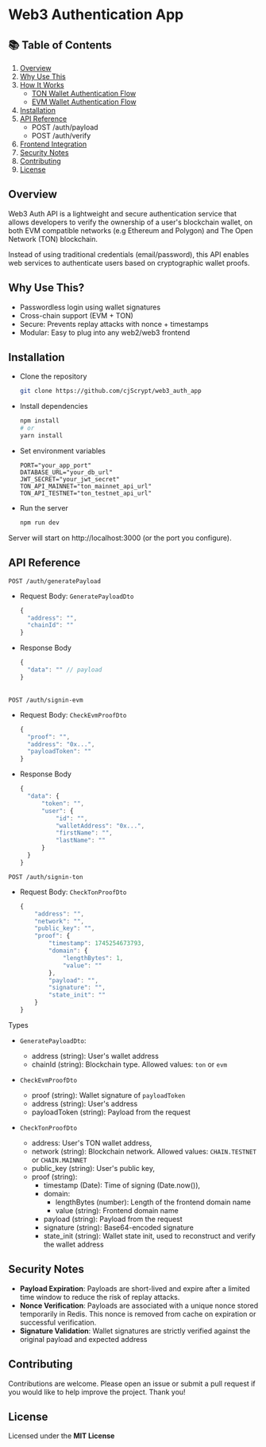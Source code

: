 # Web3 Authentication App

<h2>📚 Table of Contents</h2>

1. [Overview](#overview)
2. [Why Use This](#why-use-this)
3. [How It Works](#how-it-works)
   * [TON Wallet Authentication Flow](#ton-wallet-authentication-flow)
   * [EVM Wallet Authentication Flow](#evm-wallet-authentication-flow)
4. [Installation](#installation)
5. [API Reference](#api-reference)
   * POST /auth/payload
   * POST /auth/verify
6. [Frontend Integration](#frontend-integration)
7. [Security Notes](#security-notes)
8. [Contributing](#contributing)
9. [License](#license)

## Overview
Web3 Auth API is a lightweight and secure authentication service that allows developers to verify the ownership of a user's blockchain wallet, on both EVM compatible networks (e.g Ethereum and Polygon) and The Open Network (TON) blockchain.

Instead of using traditional credentials (email/password), this API enables web services to authenticate users based on cryptographic wallet proofs.

## Why Use This?
* Passwordless login using wallet signatures
* Cross-chain support (EVM + TON)
* Secure: Prevents replay attacks with nonce + timestamps
* Modular: Easy to plug into any web2/web3 frontend

## Installation
* Clone the repository
  ```bash
  git clone https://github.com/cjScrypt/web3_auth_app
  ```
* Install dependencies
  ```bash
  npm install
  # or
  yarn install
  ```
* Set environment variables
  ```vim
  PORT="your_app_port"
  DATABASE_URL="your_db_url"
  JWT_SECRET="your_jwt_secret"
  TON_API_MAINNET="ton_mainnet_api_url"
  TON_API_TESTNET="ton_testnet_api_url"
  ```
* Run the server
  ```bash
  npm run dev
  ```
Server will start on http://localhost:3000 (or the port you configure).

## API Reference
<code>POST /auth/generatePayload</code><br>

* Request Body: <code>GeneratePayloadDto</code>
  ```js
  {
    "address": "",
    "chainId": ""
  }
  ```
* Response Body
  ```js
  {
    "data": "" // payload
  }
  ```
<br>
<code>POST /auth/signin-evm</code><br>

* Request Body: <code>CheckEvmProofDto</code>
  ```js
  {
    "proof": "",
    "address": "0x...",
    "payloadToken": ""
  }
  ```

* Response Body
  ```js
  {
    "data": {
        "token": "",
        "user": {
            "id": "",
            "walletAddress": "0x...",
            "firstName": "",
            "lastName": ""
        }
    }
  }
  ```

<code>POST /auth/signin-ton</code>
  * Request Body: <code>CheckTonProofDto</code>
    ```js
    {
        "address": "",
        "network": "",
        "public_key": "",
        "proof": {
            "timestamp": 1745254673793,
            "domain": {
                "lengthBytes": 1,
                "value": ""
            },
            "payload": "",
            "signature": "",
            "state_init": ""
        }
    }
    ```

Types
  * <code>GeneratePayloadDto</code>:
    * address (string): User's wallet address
    * chainId (string): Blockchain type. Allowed values: `ton` or `evm`

  * <code>CheckEvmProofDto</code>
    * proof (string): Wallet signature of `payloadToken`
    * address (string): User's address
    * payloadToken (string): Payload from the request

  * <code>CheckTonProofDto</code>
    * address: User's TON wallet address,
    *  network (string): Blockchain network. Allowed values: `CHAIN.TESTNET` or `CHAIN.MAINNET`
    * public_key (string): User's public key,
    * proof (string):
      * timestamp (Date): Time of signing (Date.now()),
      * domain:
        * lengthBytes (number): Length of the frontend domain name
        * value (string): Frontend domain name
      * payload (string): Payload from the request
      * signature (string): Base64-encoded signature
      * state_init (string): Wallet state init, used to reconstruct and verify the wallet address

## Security Notes
* <b>Payload Expiration</b>: Payloads are short-lived and expire after a limited time window to reduce the risk of replay attacks.
* <b>Nonce Verification</b>: Payloads are associated with a unique nonce stored temporarily in Redis. This nonce is removed from cache on expiration or successful verification.
* <b>Signature Validation</b>: Wallet signatures are strictly verified against the original payload and expected address

## Contributing
Contributions are welcome. Please open an issue or submit a pull request if you would like to help improve the project. Thank you!

## License
Licensed under the <b>MIT License</b>